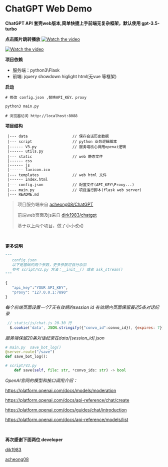 # ChatGPT Web Demo

**ChatGPT API 套壳web版本,简单快捷上手前端无复杂框架，默认使用 gpt-3.5-turbo**

**点击图片跳转播放**
[![Watch the video](https://i2.hdslb.com/bfs/archive/f561e9afb64549bc6fe9b5fe07aa5f9feb770106.jpg)](https://www.bilibili.com/video/BV1TY4y197ZX/?vd_source=fd22b6628d44ec99e570ad945469e272)

[![Watch the video](https://i0.hdslb.com/bfs/archive/befc9a6d0f5471d494c5bbef2ced9a89fb293f8d.jpg)](https://www.bilibili.com/video/BV1TY4y197ZX/?vd_source=fd22b6628d44ec99e570ad945469e272)


**项目依赖**

- 服务端：python3\Flask
- 前端: jquery showdown higlight html(无vue 等框架)

**启动**
```shell
# 修改 config.json ,替换API_KEY、proxy

python3 main.py

# 浏览器访问 http://localhost:8088

```
 
 **项目结构**
```
 |--- data                    // 保存会话历史数据
 |--- script                  // python 业务逻辑脚本
 |------ V3.py                // 服务端核心调用openai逻辑
 |------ utils.py
 |--- static                  // web 静态文件
 |------ css
 |------ js
 |------ favicon.ico
 |--- templates               // web html 文件
 |------ index.html
 |--- config.json             // 配置文件(API_KEY\Proxy...)
 |--- main.py                 // 项目运行脚本(flask web server)
 |--- README.md
 ```

 > 项目服务端来自 [acheong08/ChatGPT](https://github.com/acheong08/ChatGPT)
 >
 > 前端web页面及js来自  [dirk1983/chatgpt](https://github.com/dirk1983/chatgpt)
 > 
 > 基于以上两个项目，做了小小改动
 >
 >
  <br/>

 **更多说明**

 ```python
""" 
    config.json
    以下是基础的两个参数，更多参数可自行添加
    参考 script/V3.py 方法：__init__() 或者 ask_stream()
"""

{
    "api_key":"YOUR API_KEY",
    "proxy": "127.0.0.1:7890"
}

 ```

*每个前端页面设置一个7天有效期的session id 有效期内页面保留最近5条对话纪录*

```javascript
 // static/js/chat.js 20-30 行
  $.cookie('data', JSON.stringify({"convo_id":convo_id}), {expires: 7});

```
*服务端保留20条对话纪录在data/[session_id].json*

```python
# main.py  save_bot_log()
@server.route("/save")
def save_bot_log():

# script/V3.py 
    def save(self, file: str, *convo_ids: str) -> bool
```

*OpenAI官网的模型和接口调用介绍：*

https://platform.openai.com/docs/models/moderation

https://platform.openai.com/docs/api-reference/chat/create

https://platform.openai.com/docs/guides/chat/introduction

https://platform.openai.com/docs/api-reference/models/list


<br/>

**再次感谢下面两位 developer**

[dik1983](https://github.com/dirk1983/chatgpt)

[acheong08](https://github.com/acheong08/ChatGPT)
